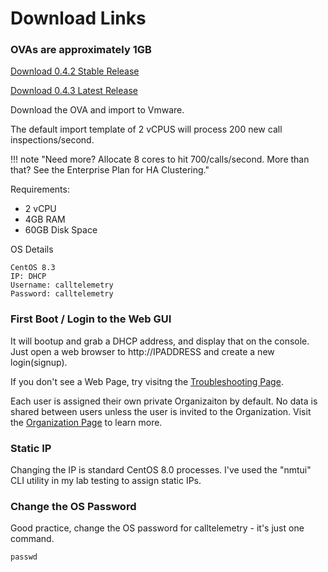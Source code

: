 # Download Links

### OVAs are approximately 1GB

<a href="https://storage.googleapis.com/ct_ovas/CallTelemetry-042es1.ova">Download 0.4.2 Stable Release</a>

<a href="https://storage.googleapis.com/ct_ovas/CallTelemetry-042es1.ova">Download 0.4.3 Latest Release</a>

Download the OVA and import to Vmware.

The default import template of 2 vCPUS will process 200 new call inspections/second.

!!! note "Need more? Allocate 8 cores to hit 700/calls/second. More than that? See the Enterprise Plan for HA Clustering."

Requirements:

- 2 vCPU
- 4GB RAM
- 60GB Disk Space

OS Details

```
CentOS 8.3
IP: DHCP
Username: calltelemetry
Password: calltelemetry
```

### First Boot / Login to the Web GUI

It will bootup and grab a DHCP address, and display that on the console.
Just open a web browser to http://IPADDRESS and create a new login(signup).

If you don't see a Web Page, try visitng the [Troubleshooting Page](/troubleshooting/logs).

Each user is assigned their own private Organizaiton by default. No data is shared between users unless the user is invited to the Organization.
Visit the [Organization Page](/features/organizations) to learn more.

### Static IP

Changing the IP is standard CentOS 8.0 processes. I've used the "nmtui" CLI utility in my lab testing to assign static IPs.

### Change the OS Password

Good practice, change the OS password for calltelemetry - it's just one command.

```
passwd
```
